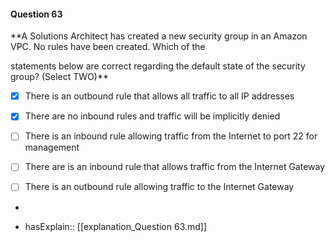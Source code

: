 #### Question  63


**A Solutions Architect has created a new security group in an Amazon VPC. No rules have been created. Which of the

statements below are correct regarding the default state of the security group? (Select TWO)**


- [x] There is an outbound rule that allows all traffic to all IP addresses


- [x] There are no inbound rules and traffic will be implicitly denied


- [ ] There is an inbound rule allowing traffic from the Internet to port 22 for management


- [ ] There are is an inbound rule that allows traffic from the Internet Gateway


- [ ] There is an outbound rule allowing traffic to the Internet Gateway


*

- hasExplain:: [[explanation_Question  63.md]]